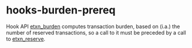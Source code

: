 # hooks-burden-prereq

Hook API [etxn_burden](https://xrpl-hooks.readme.io/reference/etxn_burden) computes transaction burden, based on (i.a.) the number of reserved transactions, so a call to it must be preceded by a call to [etxn_reserve](https://xrpl-hooks.readme.io/reference/etxn_reserve).
